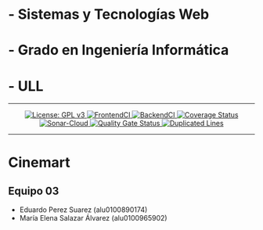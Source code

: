 
# - Sistemas y Tecnologías Web

# - Grado en Ingeniería Informática

# - ULL



***
<p align="center">
    <a href="https://github.com/SyTW-2122/E03/blob/main/LICENSE">
    <img alt="License: GPL v3" src="https://img.shields.io/github/license/SyTW-2122/E03">
</a>
<a href="https://github.com/SyTW-2122/E03/actions/workflows/CI-frontend.yml">
    <img alt="FrontendCI" src="https://github.com/SyTW-2122/E03/actions/workflows/CI-frontend.yml/badge.svg">
</a>
<a href="https://github.com/SyTW-2122/E03/actions/workflows/CI-backend.yml">
    <img alt="BackendCI" src="https://github.com/SyTW-2122/E03/actions/workflows/CI-backend.yml/badge.svg">
</a>
<a href='https://coveralls.io/github/SyTW-2122/E03?branch=desarrollo'><img src='https://coveralls.io/repos/github/SyTW-2122/E03/badge.svg?branch=main' alt='Coverage Status' />
</a>
<a href="https://github.com/SyTW-2122/E03/actions/workflows/sonarCloud.yml">
    <img alt="Sonar-Cloud" src="https://github.com/SyTW-2122/E03/actions/workflows/sonarCloud.yml/badge.svg?branch=main">
</a>
<a href="https://sonarcloud.io/summary/new_code?id=SyTW-2122_E03">
    <img alt="Quality Gate Status" src="https://sonarcloud.io/api/project_badges/measure?project=SyTW-2122_E03&metric=alert_status">
</a>
<a href="https://sonarcloud.io/summary/new_code?id=SyTW-2122_E03">
    <img alt="Duplicated Lines" src="https://sonarcloud.io/api/project_badges/measure?project=SyTW-2122_E03&metric=duplicated_lines_density">
</a>


***

# Cinemart

## Equipo 03

* Eduardo Perez Suarez (alu0100890174)
* María Elena Salazar Álvarez (alu0100965902)
